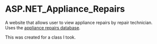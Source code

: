 # ASP.NET_Appliance_Repairs
A website that allows user to view appliance repairs by repair technician. Uses the [appliance repairs database](https://github.com/whitneyhaddow/create-DB-script-appliances).

This was created for a class I took.
